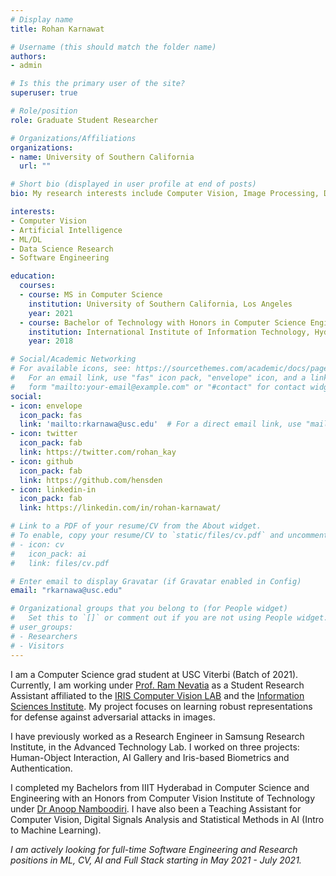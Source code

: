 ```yaml
---
# Display name
title: Rohan Karnawat

# Username (this should match the folder name)
authors:
- admin

# Is this the primary user of the site?
superuser: true

# Role/position
role: Graduate Student Researcher

# Organizations/Affiliations
organizations:
- name: University of Southern California
  url: ""

# Short bio (displayed in user profile at end of posts)
bio: My research interests include Computer Vision, Image Processing, Data science, Software Dev and ML/DL. 

interests:
- Computer Vision
- Artificial Intelligence
- ML/DL
- Data Science Research 
- Software Engineering

education:
  courses:
  - course: MS in Computer Science
    institution: University of Southern California, Los Angeles
    year: 2021
  - course: Bachelor of Technology with Honors in Computer Science Engineering
    institution: International Institute of Information Technology, Hyderabad
    year: 2018

# Social/Academic Networking
# For available icons, see: https://sourcethemes.com/academic/docs/page-builder/#icons
#   For an email link, use "fas" icon pack, "envelope" icon, and a link in the
#   form "mailto:your-email@example.com" or "#contact" for contact widget.
social:
- icon: envelope
  icon_pack: fas
  link: 'mailto:rkarnawa@usc.edu'  # For a direct email link, use "mailto:test@example.org".
- icon: twitter
  icon_pack: fab
  link: https://twitter.com/rohan_kay
- icon: github
  icon_pack: fab
  link: https://github.com/hensden
- icon: linkedin-in
  icon_pack: fab
  link: https://linkedin.com/in/rohan-karnawat/

# Link to a PDF of your resume/CV from the About widget.
# To enable, copy your resume/CV to `static/files/cv.pdf` and uncomment the lines below.
# - icon: cv
#   icon_pack: ai
#   link: files/cv.pdf

# Enter email to display Gravatar (if Gravatar enabled in Config)
email: "rkarnawa@usc.edu"

# Organizational groups that you belong to (for People widget)
#   Set this to `[]` or comment out if you are not using People widget.
# user_groups:
# - Researchers
# - Visitors
---
```


I am a Computer Science grad student at USC Viterbi (Batch of 2021). Currently, I am working under [Prof. Ram Nevatia](https://sites.usc.edu/iris-cvlab/professor-ram-nevatia/) as a Student Research Assistant affiliated to the [IRIS Computer Vision LAB](https://sites.usc.edu/iris-cvlab/) and the [Information Sciences Institute](https://www.isi.edu/). My project focuses on learning robust representations for defense against adversarial attacks in images. 

I have previously worked as a Research Engineer in Samsung Research Institute, in the Advanced Technology Lab. I worked on three projects: Human-Object Interaction, AI Gallery and Iris-based Biometrics and Authentication. 

I completed my Bachelors from IIIT Hyderabad in Computer Science and Engineering with an Honors from Computer Vision Institute of Technology under [Dr Anoop Namboodiri](https://faculty.iiit.ac.in/~anoop/). I have also been a Teaching Assistant for Computer Vision, Digital Signals Analysis and Statistical Methods in AI (Intro to Machine Learning).

<em>I am actively looking for full-time Software Engineering and Research positions in ML, CV, AI and Full Stack starting in May 2021 - July 2021. </em>




